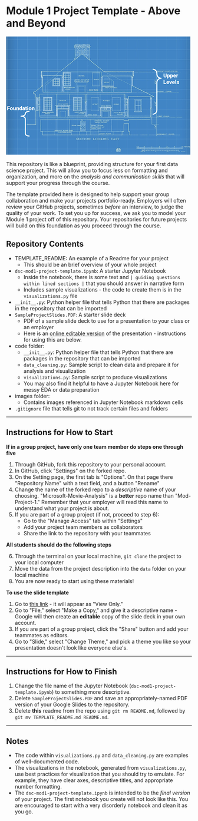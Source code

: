 # Module 1 Project Template - Above and Beyond

![bluebrint2](images/blueprint.png)

This repository is like a blueprint, providing structure for your first data science project. This will allow you to focus less on formatting and organization, and more on the _analysis and communication skills_ that will support your progress through the course.

The template provided here is designed to help support your group collaboration and make your projects portfolio-ready. Employers will often review your GitHub projects, sometimes _before_ an interview, to judge the quality of your work. To set you up for success, we ask you to model your Module 1 project off of this repository. Your repositories for future projects will build on this foundation as you proceed through the course.

## Repository Contents

- TEMPLATE_README: An example of a Readme for your project
  - This should be an brief overview of your whole project
- `dsc-mod1-project-template.ipynb`: A starter Jupyter Notebook
  - Inside the notebook, there is some text and `| guiding questions within lined sections |` that you should answer in narrative form
  - Includes sample visualizations - the code to create them is in the `visualizations.py` file
- `__init__.py`: Python helper file that tells Python that there are packages in the repository that can be imported
- `SampleProjectSlides.PDF`: A starter slide deck
  - PDF of a sample slide deck to use for a presentation to your class or an employer
  - Here is an [online editable version](https://docs.google.com/presentation/d/1PnqhxdN1P1tY3MKCXKmShO0sYLRQF2DSMzMN_tnk5xo/edit?usp=sharing) of the presentation - instructions for using this are below.
- code folder:
  - `__init__.py`: Python helper file that tells Python that there are packages in the repository that can be imported
  - `data_cleaning.py`: Sample script to clean data and prepare it for analysis and visualization
  - `visualizations.py`: Sample script to produce visualizations
  - You may also find it helpful to have a Jupyter Notebook here for messy EDA or data preparation
- images folder:
  - Contains images referenced in Jupyter Notebook markdown cells
- `.gitignore` file that tells git to not track certain files and folders

***
## Instructions for How to Start

**If in a group project, have only one team member do steps one through five**

1. Through GitHub, fork this repository to your personal account.
2. In GitHub, click "Settings" on the forked repo.
3. On the Setting page, the first tab is "Options". On that page there  "Repository Name" with a text field, and a button "Rename"
4. Change the name of the forked repo to a _descriptive_ name of your choosing. "Microsoft-Movie-Analysis" is a **better** repo name than "Mod-Project-1." Remember that your employer will read this name to understand what your project is about.
5. If you are part of a group project (if not, proceed to step 6):
   - Go to the "Manage Access" tab within "Settings"
   - Add your project team members as collaborators
   - Share the link to the repository with your teammates

**All students should do the following steps**

6. Through the terminal on your local machine, `git clone` the project to your local computer
7. Move the data from the project description into the `data` folder on your local machine
8. You are now ready to start using these materials!

**To use the slide template**

1. Go to [this link](https://docs.google.com/presentation/d/1eYnFN5ojOD7RNXDv9dj-ZBwrASru0pnlnwTg3NVXdoU/edit?usp=sharing) - it will appear as "View Only."
2. Go to "File," select "Make a Copy," and give it a descriptive name - Google will then create an **editable** copy of the slide deck in your own account.
3. If you are part of a group project, click the "Share" button and add your teammates as editors.
4. Go to "Slide," select "Change Theme," and pick a theme you like so your presentation doesn't look like everyone else's.

***
## Instructions for How to Finish
1. Change the file name of the Jupyter Notebook (`dsc-mod1-project-template.ipynb`) to something more descriptive.
2. Delete `SampleProjectSlides.PDF` and save an appropriately-named PDF version of your Google Slides to the repository.
3. Delete **this** readme from the repo using `git rm README.md`, followed by `git mv TEMPLATE_README.md README.md`.

***
## Notes
- The code within `visualizations.py` and `data_cleaning.py` are examples of well-documented code.
- The visualizations in the notebook, generated from `visualizations.py`, use best practices for visualization that you should try to emulate. For example, they have clear axes, descriptive titles, and appropriate number formatting.
- The `dsc-mod1-project-template.ipynb` is intended to be the _final version_ of your project. The first notebook you create will not look like this. You are encouraged to start with a very disorderly notebook and clean it as you go.
